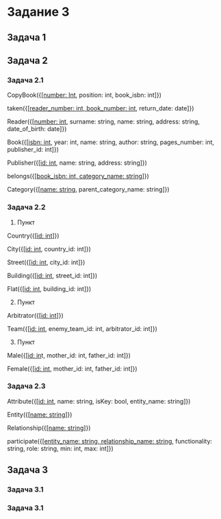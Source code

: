 # Задание 3
## Задача 1

## Задача 2
### Задача 2.1
CopyBook({[<ins>number: Int</ins>, position: int, book_isbn: int]})

taken({[<ins>reader_number: int, book_number: int</ins>, return_date: date]})

Reader({[<ins>number: int</ins>, surname: string, name: string, address: string, date_of_birth: date]})
  
Book({[<ins>isbn: int</ins>, year: int, name: string, author: string, pages_number: int, publisher_id: int]})
  
Publisher({[<ins>id:  int</ins>, name: string, address: string]})
  
belongs({[<ins>book_isbn: int, category_name: string</ins>]})
  
Category({[<ins>name: string</ins>, parent_category_name: string]})
### Задача 2.2
1. Пункт

Country({[<ins>id: int</ins>]})

City({[<ins>id: int</ins>, country_id: int]})

Street({[<ins>id: int</ins>, city_id: int]})

Building({[<ins>id: int</ins>, street_id: int]})

Flat({[<ins>id: int</ins>, building_id: int]})

2. Пункт

Arbitrator({[<ins>id: int</ins>]})

Team({[<ins>id: int</ins>, enemy_team_id: int, arbitrator_id: int]})

3. Пункт

Male({[<ins>id: in</ins>t, mother_id: int, father_id: int]})

Female({[<ins>id: int</ins>, mother_id: int, father_id: int]})
### Задача 2.3
Attribute({[<ins>id: int</ins>, name: string, isKey: bool, entity_name: string]})

Entity({[<ins>name: string</ins>]})

Relationship({[<ins>name: string</ins>]})

participate({[<ins>entity_name: string, relationship_name: string</ins>, functionality: string, role: string, min: int, max: int]})
## Задача 3
### Задача 3.1
### Задача 3.1
